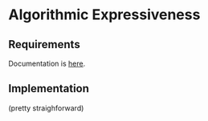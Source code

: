 Algorithmic Expressiveness
==========================

Requirements
------------

Documentation is [here](https://docs.google.com/document/d/1qK4YqM_avtN62ijsy_3F69nZDjgOM7FiInmVofIVvNQ/edit?ts=57093891#heading=h.jvz2ovulk6l4).

Implementation
--------------

(pretty straighforward)
